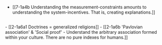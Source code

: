 - [[7-1a4b Understanding the measurement-constraints amounts to understanding the system-incentives. That is, creating explanations.]]
<br>
- [[2-1a6a1 Doctrines = generalized religions]]
- [[2-1a6b 'Pavlovian association' & 'Social proof' - Understand the arbitrary association formed within your culture. There are no pure indexes for humans.]]
